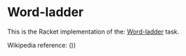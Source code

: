 # Word-ladder

This is the Racket implementation of the: [Word-ladder](https://rosettacode.org/wiki/Word-ladder) task.

Wikipedia reference: ())
